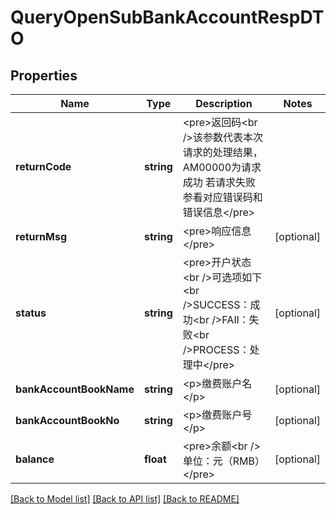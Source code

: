 # QueryOpenSubBankAccountRespDTO

## Properties
Name | Type | Description | Notes
------------ | ------------- | ------------- | -------------
**returnCode** | **string** | &lt;pre&gt;返回码&lt;br /&gt;该参数代表本次请求的处理结果，AM00000为请求成功 若请求失败参看对应错误码和错误信息&lt;/pre&gt; | 
**returnMsg** | **string** | &lt;pre&gt;响应信息&lt;/pre&gt; | [optional] 
**status** | **string** | &lt;pre&gt;开户状态&lt;br /&gt;可选项如下&lt;br /&gt;SUCCESS：成功&lt;br /&gt;FAIl：失败&lt;br /&gt;PROCESS：处理中&lt;/pre&gt; | [optional] 
**bankAccountBookName** | **string** | &lt;p&gt;缴费账户名&lt;/p&gt; | [optional] 
**bankAccountBookNo** | **string** | &lt;p&gt;缴费账户号&lt;/p&gt; | [optional] 
**balance** | **float** | &lt;pre&gt;余额&lt;br /&gt;单位：元（RMB）&lt;/pre&gt; | [optional] 

[[Back to Model list]](../README.md#documentation-for-models) [[Back to API list]](../README.md#documentation-for-api-endpoints) [[Back to README]](../README.md)


